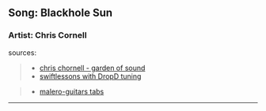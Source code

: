 
## Song: Blackhole Sun
### Artist: Chris Cornell


sources:
> * [chris chornell - garden of sound](https://www.youtube.com/watch?v=NvJNROkbx1Q)
> * [swiftlessons with DropD tuning](https://www.youtube.com/watch?v=ClXY8p-M9ug)

> * [malero-guitars tabs](https://www.youtube.com/watch?v=cC7kVWkb4-E)

---
